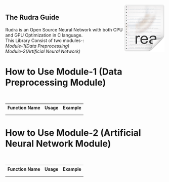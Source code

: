 <img src="icon.png" align="right" />

## The Rudra Guide
Rudra is an Open Source Neural Network with both CPU and GPU Optimization in C language. 
<br>This Library Consist of two modules-:
<br>
*Module-1(Data Preprocessing)*
<br>
*Module-2(Artificial Neural Network)*

# How to Use Module-1 (Data Preprocessing Module)
<br>
<table style="width:100%">
  <tr>
    <th>Function Name</th>
    <th>Usage</th>
    <th>Example</th>
  </tr>
  <tr>
    <td></td>
    <td></td>
    <td></td>
  </tr>
  <tr>
    <td></td>
    <td></td>
    <td></td>
  </tr>
</table>

# How to Use Module-2 (Artificial Neural Network Module)
<br>
<table style="width:100%">
  <tr>
    <th>Function Name</th>
    <th>Usage</th>
    <th>Example</th>
  </tr>
  <tr>
    <td></td>
    <td></td>
    <td></td>
  </tr>
  <tr>
    <td></td>
    <td></td>
    <td></td>
  </tr>
</table>


